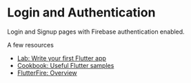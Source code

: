# Login and Authentication

Login and Signup pages with Firebase authentication enabled.

A few resources

- [Lab: Write your first Flutter app](https://flutter.dev/docs/get-started/codelab)
- [Cookbook: Useful Flutter samples](https://flutter.dev/docs/cookbook)
- [FlutterFire: Overview](https://firebase.flutter.dev/docs/overview)